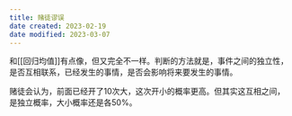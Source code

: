 ```yaml
---
title: 赌徒谬误
date created: 2023-02-19
date modified: 2023-03-07
---
```


和[[回归均值]]有点像，但又完全不一样。判断的方法就是，事件之间的独立性，是否互相联系，已经发生的事情，是否会影响将来要发生的事情。

赌徒会认为，前面已经开了10次大，这次开小的概率更高。但其实这互相之间，是独立概率，大小概率还是各50%。
